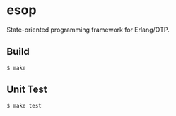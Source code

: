 esop
=====

State-oriented programming framework for Erlang/OTP.

Build
-----

    $ make
    
Unit Test
-----
    $ make test
